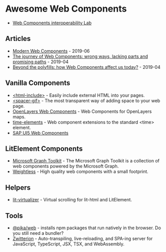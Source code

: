 # Awesome Web Components

- [Web Components interoperability Lab](https://glitch.com/@sergicontre/web-components-interoperability-lab)

## Articles

- [Modern Web Components](https://dev.to/samthor/modern-web-components-37hf) - 2019-06
- [The journey of Web Components: wrong ways, lacking parts and promising paths](https://dev.to/webpadawan/the-journey-of-web-components-wrong-ways-lacking-parts-and-promising-paths-1d5a) - 2019-04
- [Beyond the polyfills: how Web Components affect us today?](https://dev.to/webpadawan/beyond-the-polyfills-how-web-components-affect-us-today-3j0a) - 2019-04

## Vanilla Components

- [\<html-include\>](https://github.com/justinfagnani/html-include-element) - Easily include external HTML into your pages.
- [\<spacer-gif\>](https://github.com/erikkroes/spacer-gif) - The most transparent way of adding space to your web page.
- [OpenLayers Web Components](https://github.com/zazuko/openlayers-elements) - Web Components for OpenLayers maps.
- [time-elements](https://github.com/github/time-elements) - Web component extensions to the standard \<time\> element.
- [SAP UI5 Web Components](https://github.com/SAP/ui5-webcomponents)

## LitElement Components

- [Microsoft Graph Toolkit](https://github.com/microsoftgraph/microsoft-graph-toolkit) - The Microsoft Graph Toolkit is a collection of web components powered by the Microsoft Graph.
- [Weightless](https://github.com/andreasbm/weightless) - High quality web components with a small footprint.

## Helpers

- [lit-virtualizer](https://github.com/PolymerLabs/uni-virtualizer/tree/master/packages/lit-virtualizer) - Virtual scrolling for lit-html and LitElement.

## Tools

- [@pika/web](https://www.pikapkg.com/blog/pika-web-a-future-without-webpack) - installs npm packages that run natively in the browser. Do you still need a bundler?
- [Zwitterion](https://github.com/lastmjs/zwitterion) - Auto-transpiling, live-reloading, and SPA-ing server for JavaScript, TypeScript, JSX, TSX, and WebAssembly.

